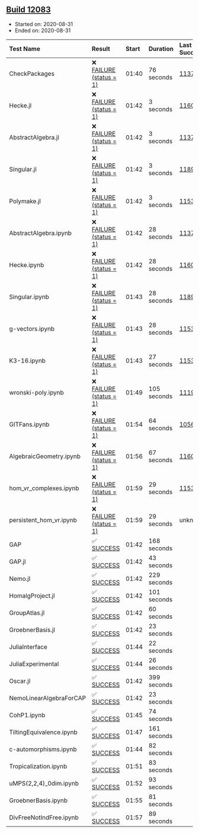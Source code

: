 ## [Build 12083](https://oscarci.mathematik.uni-kl.de/job/oscar/12083/)

* Started on: 2020-08-31
* Ended on: 2020-08-31

| Test Name    | Result | Start | Duration | Last Success | First Failure |
|:-------------|:-------|:------|:---------|:-------------|:--------------|
| CheckPackages | ❌ [FAILURE (status = 1)](https://oscarci.mathematik.uni-kl.de/job/oscar/12083/artifact/logs/build-12083/CheckPackages.log) | 01:40 | 76 seconds | [11376](https://oscarci.mathematik.uni-kl.de/job/oscar/11376/) | [11377](https://oscarci.mathematik.uni-kl.de/job/oscar/11377/) |
| Hecke.jl | ❌ [FAILURE (status = 1)](https://oscarci.mathematik.uni-kl.de/job/oscar/12083/artifact/logs/build-12083/Hecke.jl.log) | 01:42 | 3 seconds | [11602](https://oscarci.mathematik.uni-kl.de/job/oscar/11602/) | [11603](https://oscarci.mathematik.uni-kl.de/job/oscar/11603/) |
| AbstractAlgebra.jl | ❌ [FAILURE (status = 1)](https://oscarci.mathematik.uni-kl.de/job/oscar/12083/artifact/logs/build-12083/AbstractAlgebra.jl.log) | 01:42 | 3 seconds | [11376](https://oscarci.mathematik.uni-kl.de/job/oscar/11376/) | [11377](https://oscarci.mathematik.uni-kl.de/job/oscar/11377/) |
| Singular.jl | ❌ [FAILURE (status = 1)](https://oscarci.mathematik.uni-kl.de/job/oscar/12083/artifact/logs/build-12083/Singular.jl.log) | 01:42 | 3 seconds | [11893](https://oscarci.mathematik.uni-kl.de/job/oscar/11893/) | [11894](https://oscarci.mathematik.uni-kl.de/job/oscar/11894/) |
| Polymake.jl | ❌ [FAILURE (status = 1)](https://oscarci.mathematik.uni-kl.de/job/oscar/12083/artifact/logs/build-12083/Polymake.jl.log) | 01:42 | 3 seconds | [11532](https://oscarci.mathematik.uni-kl.de/job/oscar/11532/) | [11533](https://oscarci.mathematik.uni-kl.de/job/oscar/11533/) |
| AbstractAlgebra.ipynb | ❌ [FAILURE (status = 1)](https://oscarci.mathematik.uni-kl.de/job/oscar/12083/artifact/logs/build-12083/AbstractAlgebra.ipynb.log) | 01:42 | 28 seconds | [11376](https://oscarci.mathematik.uni-kl.de/job/oscar/11376/) | [11377](https://oscarci.mathematik.uni-kl.de/job/oscar/11377/) |
| Hecke.ipynb | ❌ [FAILURE (status = 1)](https://oscarci.mathematik.uni-kl.de/job/oscar/12083/artifact/logs/build-12083/Hecke.ipynb.log) | 01:42 | 28 seconds | [11602](https://oscarci.mathematik.uni-kl.de/job/oscar/11602/) | [11603](https://oscarci.mathematik.uni-kl.de/job/oscar/11603/) |
| Singular.ipynb | ❌ [FAILURE (status = 1)](https://oscarci.mathematik.uni-kl.de/job/oscar/12083/artifact/logs/build-12083/Singular.ipynb.log) | 01:43 | 28 seconds | [11893](https://oscarci.mathematik.uni-kl.de/job/oscar/11893/) | [11894](https://oscarci.mathematik.uni-kl.de/job/oscar/11894/) |
| g-vectors.ipynb | ❌ [FAILURE (status = 1)](https://oscarci.mathematik.uni-kl.de/job/oscar/12083/artifact/logs/build-12083/g-vectors.ipynb.log) | 01:43 | 28 seconds | [11532](https://oscarci.mathematik.uni-kl.de/job/oscar/11532/) | [11533](https://oscarci.mathematik.uni-kl.de/job/oscar/11533/) |
| K3-16.ipynb | ❌ [FAILURE (status = 1)](https://oscarci.mathematik.uni-kl.de/job/oscar/12083/artifact/logs/build-12083/K3-16.ipynb.log) | 01:43 | 27 seconds | [11532](https://oscarci.mathematik.uni-kl.de/job/oscar/11532/) | [11533](https://oscarci.mathematik.uni-kl.de/job/oscar/11533/) |
| wronski-poly.ipynb | ❌ [FAILURE (status = 1)](https://oscarci.mathematik.uni-kl.de/job/oscar/12083/artifact/logs/build-12083/wronski-poly.ipynb.log) | 01:49 | 105 seconds | [11192](https://oscarci.mathematik.uni-kl.de/job/oscar/11192/) | [11193](https://oscarci.mathematik.uni-kl.de/job/oscar/11193/) |
| GITFans.ipynb | ❌ [FAILURE (status = 1)](https://oscarci.mathematik.uni-kl.de/job/oscar/12083/artifact/logs/build-12083/GITFans.ipynb.log) | 01:54 | 64 seconds | [10566](https://oscarci.mathematik.uni-kl.de/job/oscar/10566/) | [10567](https://oscarci.mathematik.uni-kl.de/job/oscar/10567/) |
| AlgebraicGeometry.ipynb | ❌ [FAILURE (status = 1)](https://oscarci.mathematik.uni-kl.de/job/oscar/12083/artifact/logs/build-12083/AlgebraicGeometry.ipynb.log) | 01:56 | 67 seconds | [11602](https://oscarci.mathematik.uni-kl.de/job/oscar/11602/) | [11603](https://oscarci.mathematik.uni-kl.de/job/oscar/11603/) |
| hom_vr_complexes.ipynb | ❌ [FAILURE (status = 1)](https://oscarci.mathematik.uni-kl.de/job/oscar/12083/artifact/logs/build-12083/hom_vr_complexes.ipynb.log) | 01:59 | 29 seconds | [11532](https://oscarci.mathematik.uni-kl.de/job/oscar/11532/) | [11533](https://oscarci.mathematik.uni-kl.de/job/oscar/11533/) |
| persistent_hom_vr.ipynb | ❌ [FAILURE (status = 1)](https://oscarci.mathematik.uni-kl.de/job/oscar/12083/artifact/logs/build-12083/persistent_hom_vr.ipynb.log) | 01:59 | 29 seconds | unknown | unknown |
| GAP | ✅ [SUCCESS](https://oscarci.mathematik.uni-kl.de/job/oscar/12083/artifact/logs/build-12083/GAP.log) | 01:42 | 168 seconds |  |  |
| GAP.jl | ✅ [SUCCESS](https://oscarci.mathematik.uni-kl.de/job/oscar/12083/artifact/logs/build-12083/GAP.jl.log) | 01:42 | 43 seconds |  |  |
| Nemo.jl | ✅ [SUCCESS](https://oscarci.mathematik.uni-kl.de/job/oscar/12083/artifact/logs/build-12083/Nemo.jl.log) | 01:42 | 229 seconds |  |  |
| HomalgProject.jl | ✅ [SUCCESS](https://oscarci.mathematik.uni-kl.de/job/oscar/12083/artifact/logs/build-12083/HomalgProject.jl.log) | 01:42 | 101 seconds |  |  |
| GroupAtlas.jl | ✅ [SUCCESS](https://oscarci.mathematik.uni-kl.de/job/oscar/12083/artifact/logs/build-12083/GroupAtlas.jl.log) | 01:42 | 60 seconds |  |  |
| GroebnerBasis.jl | ✅ [SUCCESS](https://oscarci.mathematik.uni-kl.de/job/oscar/12083/artifact/logs/build-12083/GroebnerBasis.jl.log) | 01:42 | 23 seconds |  |  |
| JuliaInterface | ✅ [SUCCESS](https://oscarci.mathematik.uni-kl.de/job/oscar/12083/artifact/logs/build-12083/JuliaInterface.log) | 01:44 | 22 seconds |  |  |
| JuliaExperimental | ✅ [SUCCESS](https://oscarci.mathematik.uni-kl.de/job/oscar/12083/artifact/logs/build-12083/JuliaExperimental.log) | 01:44 | 26 seconds |  |  |
| Oscar.jl | ✅ [SUCCESS](https://oscarci.mathematik.uni-kl.de/job/oscar/12083/artifact/logs/build-12083/Oscar.jl.log) | 01:42 | 399 seconds |  |  |
| NemoLinearAlgebraForCAP | ✅ [SUCCESS](https://oscarci.mathematik.uni-kl.de/job/oscar/12083/artifact/logs/build-12083/NemoLinearAlgebraForCAP.log) | 01:42 | 23 seconds |  |  |
| CohP1.ipynb | ✅ [SUCCESS](https://oscarci.mathematik.uni-kl.de/job/oscar/12083/artifact/logs/build-12083/CohP1.ipynb.log) | 01:45 | 74 seconds |  |  |
| TiltingEquivalence.ipynb | ✅ [SUCCESS](https://oscarci.mathematik.uni-kl.de/job/oscar/12083/artifact/logs/build-12083/TiltingEquivalence.ipynb.log) | 01:47 | 161 seconds |  |  |
| c-automorphisms.ipynb | ✅ [SUCCESS](https://oscarci.mathematik.uni-kl.de/job/oscar/12083/artifact/logs/build-12083/c-automorphisms.ipynb.log) | 01:44 | 82 seconds |  |  |
| Tropicalization.ipynb | ✅ [SUCCESS](https://oscarci.mathematik.uni-kl.de/job/oscar/12083/artifact/logs/build-12083/Tropicalization.ipynb.log) | 01:51 | 83 seconds |  |  |
| uMPS(2,2,4)_0dim.ipynb | ✅ [SUCCESS](https://oscarci.mathematik.uni-kl.de/job/oscar/12083/artifact/logs/build-12083/uMPS-2-2-4-_0dim.ipynb.log) | 01:52 | 93 seconds |  |  |
| GroebnerBasis.ipynb | ✅ [SUCCESS](https://oscarci.mathematik.uni-kl.de/job/oscar/12083/artifact/logs/build-12083/GroebnerBasis.ipynb.log) | 01:55 | 81 seconds |  |  |
| DivFreeNotIndFree.ipynb | ✅ [SUCCESS](https://oscarci.mathematik.uni-kl.de/job/oscar/12083/artifact/logs/build-12083/DivFreeNotIndFree.ipynb.log) | 01:57 | 89 seconds |  |  |
